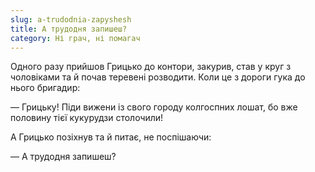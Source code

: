 ```yaml
---
slug: a-trudodnia-zapyshesh
title: А трудодня запишеш?
category: Ні грач, ні помагач
---
```

Одного разу прийшов Грицько до контори, закурив, став у круг з чоловіками та й почав теревені розводити. Коли це з дороги гука до нього бригадир:

— Грицьку! Піди вижени із свого городу колгоспних лошат, бо вже половину тієї кукурудзи столочили!

А Грицько позіхнув та й питає, не поспішаючи:

— А трудодня запишеш?

